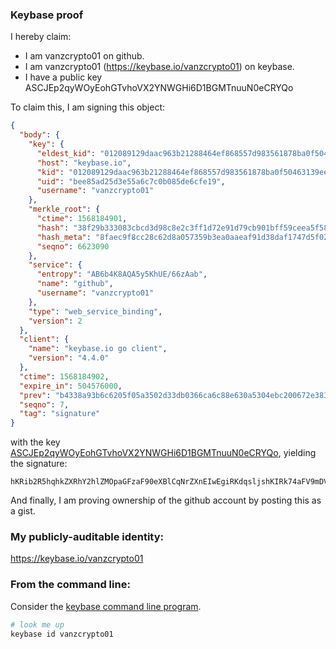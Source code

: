 ### Keybase proof

I hereby claim:

  * I am vanzcrypto01 on github.
  * I am vanzcrypto01 (https://keybase.io/vanzcrypto01) on keybase.
  * I have a public key ASCJEp2qyWOyEohGTvhoVX2YNWGHi6D1BGMTnuuN0eCRYQo

To claim this, I am signing this object:

```json
{
  "body": {
    "key": {
      "eldest_kid": "012089129daac963b21288464ef868557d983561878ba0f50463139eeb8dd1e091610a",
      "host": "keybase.io",
      "kid": "012089129daac963b21288464ef868557d983561878ba0f50463139eeb8dd1e091610a",
      "uid": "bee85ad25d3e55a6c7c0b085de6cfe19",
      "username": "vanzcrypto01"
    },
    "merkle_root": {
      "ctime": 1568184901,
      "hash": "38f29b333083cbcd3d98c8e2c3ff1d72e91d79cb901bff59ceea5f58ecad774e6d611048c81e364589a63d69f8ea9640bec8294e63204a88bf1e0c6cec8d70c1",
      "hash_meta": "8faec9f8cc28c62d8a057359b3ea0aaeaf91d38daf1747d5f023ade0307638d5",
      "seqno": 6623090
    },
    "service": {
      "entropy": "AB6b4K8AQA5y5KhUE/66zAab",
      "name": "github",
      "username": "vanzcrypto01"
    },
    "type": "web_service_binding",
    "version": 2
  },
  "client": {
    "name": "keybase.io go client",
    "version": "4.4.0"
  },
  "ctime": 1568184902,
  "expire_in": 504576000,
  "prev": "b4338a93b6c6205f05a3502d33db0366ca6c88e630a5304ebc200672e38325ec",
  "seqno": 7,
  "tag": "signature"
}
```

with the key [ASCJEp2qyWOyEohGTvhoVX2YNWGHi6D1BGMTnuuN0eCRYQo](https://keybase.io/vanzcrypto01), yielding the signature:

```
hKRib2R5hqhkZXRhY2hlZMOpaGFzaF90eXBlCqNrZXnEIwEgiRKdqsljshKIRk74aFV9mDVhh4ug9QRjE57rjdHgkWEKp3BheWxvYWTESpcCB8QgtDOKk7bGIF8Fo1AtM9sDZspsiOYwpTBOvCAGcuODJezEIK+x0uJSE7yQ8uenbVOsIMz5AjPArBFT22eAIJqPUa+/AgHCo3NpZ8RA4Jm7CiQOcE9j46dJXvTUwktFhHMjMSYJtqYU0qTkjV4zRFMPox1hoRe3OdtdwQvRKkALvYtR5JVdh3q25ibCCahzaWdfdHlwZSCkaGFzaIKkdHlwZQildmFsdWXEIL36oWF5P69YmSu5elLBOBUfImL3qCkHwjV3PB+Tr6Yao3RhZ80CAqd2ZXJzaW9uAQ==

```

And finally, I am proving ownership of the github account by posting this as a gist.

### My publicly-auditable identity:

https://keybase.io/vanzcrypto01

### From the command line:

Consider the [keybase command line program](https://keybase.io/download).

```bash
# look me up
keybase id vanzcrypto01
```
